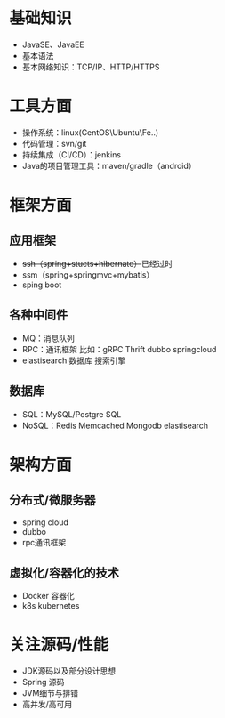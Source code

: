 # 基础知识

- JavaSE、JavaEE
- 基本语法
- 基本网络知识：TCP/IP、HTTP/HTTPS

# 工具方面

- 操作系统：linux(CentOS\Ubuntu\Fe..)
- 代码管理：svn/git
- 持续集成（CI/CD）：jenkins
- Java的项目管理工具：maven/gradle（android）

# 框架方面

## 应用框架

- ~~ssh（spring+stucts+hibernate）~~已经过时
- ssm（spring+springmvc+mybatis）
- sping boot

## 各种中间件

- MQ：消息队列
- RPC：通讯框架 比如：gRPC Thrift dubbo springcloud
- elastisearch 数据库 搜索引擎

## 数据库

- SQL：MySQL/Postgre SQL
- NoSQL：Redis Memcached Mongodb elastisearch

# 架构方面

## 分布式/微服务器

- spring cloud
- dubbo
- rpc通讯框架

## 虚拟化/容器化的技术

- Docker 容器化
- k8s kubernetes

# 关注源码/性能

- JDK源码以及部分设计思想
- Spring 源码
- JVM细节与排错
- 高并发/高可用